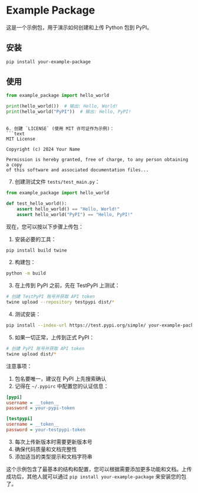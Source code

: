 # Example Package

这是一个示例包，用于演示如何创建和上传 Python 包到 PyPI。

## 安装

```bash
pip install your-example-package
```

## 使用

```python
from example_package import hello_world

print(hello_world())  # 输出: Hello, World!
print(hello_world("PyPI"))  # 输出: Hello, PyPI!
```
```

6. 创建 `LICENSE` (使用 MIT 许可证作为示例)：
```text
MIT License

Copyright (c) 2024 Your Name

Permission is hereby granted, free of charge, to any person obtaining a copy
of this software and associated documentation files...
```

7. 创建测试文件 `tests/test_main.py`：
```python
from example_package import hello_world

def test_hello_world():
    assert hello_world() == "Hello, World!"
    assert hello_world("PyPI") == "Hello, PyPI!"
```

现在，您可以按以下步骤上传包：

1. 安装必要的工具：
```bash
pip install build twine
```

2. 构建包：
```bash
python -m build
```

3. 在上传到 PyPI 之前，先在 TestPyPI 上测试：
```bash
# 创建 TestPyPI 账号并获取 API token
twine upload --repository testpypi dist/*
```

4. 测试安装：
```bash
pip install --index-url https://test.pypi.org/simple/ your-example-package
```

5. 如果一切正常，上传到正式 PyPI：
```bash
# 创建 PyPI 账号并获取 API token
twine upload dist/*
```

注意事项：
1. 包名要唯一，建议在 PyPI 上先搜索确认
2. 记得在 `~/.pypirc` 中配置您的认证信息：
```ini
[pypi]
username = __token__
password = your-pypi-token

[testpypi]
username = __token__
password = your-testpypi-token
```

3. 每次上传新版本时需要更新版本号
4. 确保代码质量和文档完整性
5. 添加适当的类型提示和文档字符串

这个示例包含了最基本的结构和配置，您可以根据需要添加更多功能和文档。上传成功后，其他人就可以通过 `pip install your-example-package` 来安装您的包了。